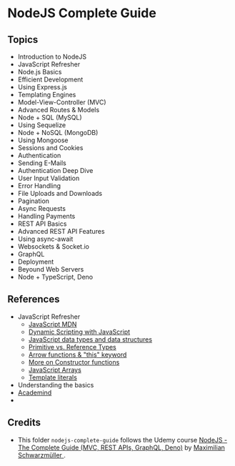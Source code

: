 # NodeJS Complete Guide

## Topics
- Introduction to NodeJS
- JavaScript Refresher
- Node.js Basics
- Efficient Development
- Using Express.js
- Templating Engines
- Model-View-Controller (MVC)
- Advanced Routes & Models
- Node + SQL (MySQL)
- Using Sequelize
- Node + NoSQL (MongoDB)
- Using Mongoose
- Sessions and Cookies
- Authentication
- Sending E-Mails
- Authentication Deep Dive
- User Input Validation
- Error Handling
- File Uploads and Downloads
- Pagination
- Async Requests
- Handling Payments
- REST API Basics
- Advanced REST API Features
- Using async-await
- Websockets & Socket.io
- GraphQL
- Deployment
- Beyound Web Servers
- Node + TypeScript, Deno

## References
- JavaScript Refresher
  - [JavaScript MDN](https://developer.mozilla.org/en-US/docs/Web/JavaScript)
  - [Dynamic Scripting with JavaScript](https://developer.mozilla.org/en-US/docs/Learn_web_development/Core/Scripting)
  - [JavaScript data types and data structures](https://developer.mozilla.org/en-US/docs/Web/JavaScript/Guide/Data_structures)
  - [Primitive vs. Reference Types](https://academind.com/tutorials/reference-vs-primitive-values)
  - [Arrow functions & "this" keyword](https://academind.com/tutorials/this-keyword-function-references)
  - [More on Constructor functions](https://developer.mozilla.org/en-US/docs/Web/JavaScript/Reference/Global_Objects/Object/constructor)
  - [JavaScript Arrays](https://developer.mozilla.org/en-US/docs/Web/JavaScript/Reference/Global_Objects/Array)
  - [Template literals](https://developer.mozilla.org/en-US/docs/Web/JavaScript/Reference/Global_Objects/Object/constructor)
- Understanding the basics
- [Academind](https://academind.com/tutorials/)
- 

## Credits
- This folder `nodejs-complete-guide` follows the Udemy course [NodeJS - The Complete Guide (MVC, REST APIs, GraphQL, Deno)](https://www.udemy.com/course/nodejs-the-complete-guide) by [Maximilian Schwarzmüller
](https://www.udemy.com/user/maximilian-schwarzmuller/).
